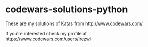 # codewars-solutions-python

These are my solutions of Katas from http://www.codewars.com/

If you're interested check my profile at https://www.codewars.com/users/irezwi
